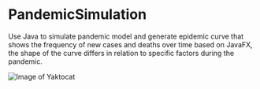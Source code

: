 # PandemicSimulation
Use Java to simulate pandemic model and generate epidemic curve that shows the frequency of new cases and deaths over time based on JavaFX, the shape of the curve differs in relation to specific factors during the pandemic.


![Image of Yaktocat](https://octodex.github.com/images/yaktocat.png)
